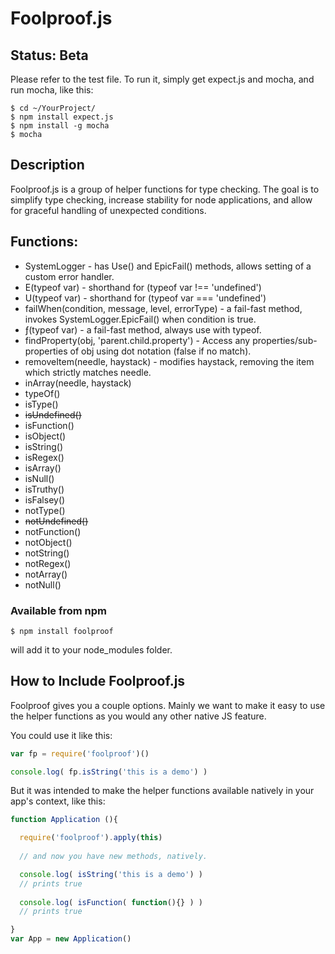Foolproof.js
==============

## Status: Beta

Please refer to the test file. To run it, simply get expect.js and mocha, and run mocha, like this:
```
$ cd ~/YourProject/
$ npm install expect.js
$ npm install -g mocha
$ mocha
```

## Description

Foolproof.js is a group of helper functions for type checking.
The goal is to simplify type checking, increase stability for
node applications, and allow for graceful handling of unexpected
conditions.

## Functions:

* SystemLogger - has Use() and EpicFail() methods, allows setting of a custom error handler.
* E(typeof var) - shorthand for (typeof var !== 'undefined')
* U(typeof var) - shorthand for (typeof var === 'undefined')
* failWhen(condition, message, level, errorType) - a fail-fast method, invokes SystemLogger.EpicFail() when condition is true.
* ƒ(typeof var) - a fail-fast method, always use with typeof.
* findProperty(obj, 'parent.child.property') - Access any properties/sub-properties of obj using dot notation (false if no match).
* removeItem(needle, haystack) - modifies haystack, removing the item which strictly matches needle.
* inArray(needle, haystack)
* typeOf()
* isType()
* ~~isUndefined()~~
* isFunction()
* isObject()
* isString()
* isRegex()
* isArray()
* isNull()
* isTruthy()
* isFalsey()
* notType()
* ~~notUndefined()~~
* notFunction()
* notObject()
* notString()
* notRegex()
* notArray()
* notNull()



### Available from npm
`$ npm install foolproof`

will add it to your node_modules folder.


How to Include Foolproof.js
-----------------------------

Foolproof gives you a couple options. Mainly we want to make it
easy to use the helper functions as you would any other native JS
feature.

You could use it like this:

```js
var fp = require('foolproof')()

console.log( fp.isString('this is a demo') )
```

But it was intended to make the helper functions available natively
in your app's context, like this:

```js
function Application (){

  require('foolproof').apply(this)
  
  // and now you have new methods, natively.

  console.log( isString('this is a demo') )
  // prints true
  
  console.log( isFunction( function(){} ) )
  // prints true

}
var App = new Application()
```
